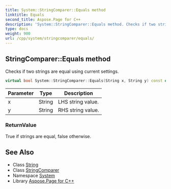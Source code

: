 ```yaml
---
title: System::StringComparer::Equals method
linktitle: Equals
second_title: Aspose.Page for C++
description: 'System::StringComparer::Equals method. Checks if two strings are equal using current settings in C++.'
type: docs
weight: 900
url: /cpp/system/stringcomparer/equals/
---
```

## StringComparer::Equals method


Checks if two strings are equal using current settings.

```cpp
virtual bool System::StringComparer::Equals(String x, String y) const override
```


| Parameter | Type | Description |
| --- | --- | --- |
| x | String | LHS string value. |
| y | String | RHS string value. |

### ReturnValue

True if strings are equal, false otherwise.

## See Also

* Class [String](../../string/)
* Class [StringComparer](../)
* Namespace [System](../../)
* Library [Aspose.Page for C++](../../../)
